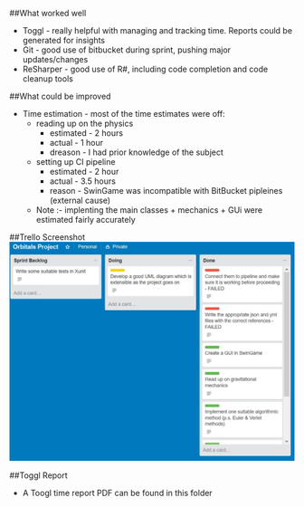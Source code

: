 ##What worked well
+ Toggl - really helpful with managing and tracking time. Reports could be generated for insights
+ Git - good use of bitbucket during sprint, pushing major updates/changes
+ ReSharper - good use of R#, including code completion and code cleanup tools

##What could be improved
* Time estimation - most of the time estimates were off:
	* reading up on the physics
		* estimated - 2 hours
		* actual - 1 hour
		* dreason - I had prior knowledge of the subject
	* setting up CI pipeline
		* estimated - 2 hour
		* actual - 3.5 hours
		* reason - SwinGame was incompatible with BitBucket pipleines (external cause)
	* Note :- implenting the main classes + mechanics + GUi were estimated fairly accurately

##Trello Screenshot
![trello_mid_screenshot](Sprints/Sprint_1/sprint_1_mid_trello.JPG)

##Toggl Report
+ A Toogl time report PDF can be found in this folder